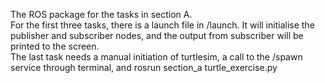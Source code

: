 The ROS package for the tasks in section A. <br>
For the first three tasks, there is a launch file in /launch. It will initialise the publisher and subscriber nodes, and the output from subscriber will be printed to the screen. <br>
The last task needs a manual initiation of turtlesim, a call to the /spawn service through terminal, and rosrun section_a turtle_exercise.py
